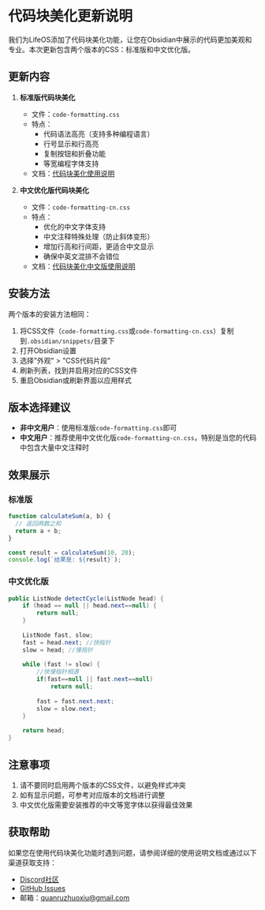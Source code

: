 # 代码块美化更新说明

我们为LifeOS添加了代码块美化功能，让您在Obsidian中展示的代码更加美观和专业。本次更新包含两个版本的CSS：标准版和中文优化版。

## 更新内容

1. **标准版代码块美化**
   - 文件：`code-formatting.css`
   - 特点：
     - 代码语法高亮（支持多种编程语言）
     - 行号显示和行高亮
     - 复制按钮和折叠功能
     - 等宽编程字体支持
   - 文档：[代码块美化使用说明](代码块美化使用说明.md)

2. **中文优化版代码块美化**
   - 文件：`code-formatting-cn.css`
   - 特点：
     - 优化的中文字体支持
     - 中文注释特殊处理（防止斜体变形）
     - 增加行高和行间距，更适合中文显示
     - 确保中英文混排不会错位
   - 文档：[代码块美化中文版使用说明](代码块美化中文版使用说明.md)

## 安装方法

两个版本的安装方法相同：

1. 将CSS文件（`code-formatting.css`或`code-formatting-cn.css`）复制到`.obsidian/snippets/`目录下
2. 打开Obsidian设置
3. 选择"外观" > "CSS代码片段"
4. 刷新列表，找到并启用对应的CSS文件
5. 重启Obsidian或刷新界面以应用样式

## 版本选择建议

- **非中文用户**：使用标准版`code-formatting.css`即可
- **中文用户**：推荐使用中文优化版`code-formatting-cn.css`，特别是当您的代码中包含大量中文注释时

## 效果展示

### 标准版

```javascript
function calculateSum(a, b) {
  // 返回两数之和
  return a + b;
}

const result = calculateSum(10, 20);
console.log(`结果是: ${result}`);
```

### 中文优化版

```java
public ListNode detectCycle(ListNode head) {
    if (head == null || head.next==null) {
        return null;
    }
    
    ListNode fast, slow;
    fast = head.next; //快指针
    slow = head; //慢指针
    
    while (fast != slow) {
        //快慢指针相遇
        if(fast==null || fast.next==null)
            return null;
        
        fast = fast.next.next;
        slow = slow.next;
    }
    
    return head;
}
```

## 注意事项

1. 请不要同时启用两个版本的CSS文件，以避免样式冲突
2. 如有显示问题，可参考对应版本的文档进行调整
3. 中文优化版需要安装推荐的中文等宽字体以获得最佳效果

## 获取帮助

如果您在使用代码块美化功能时遇到问题，请参阅详细的使用说明文档或通过以下渠道获取支持：

- [Discord社区](https://discord.gg/HZGanKEkuZ)
- [GitHub Issues](https://github.com/quanru/obsidian-example-lifeos/issues)
- 邮箱：[quanruzhuoxiu@gmail.com](mailto:quanruzhuoxiu@gmail.com) 